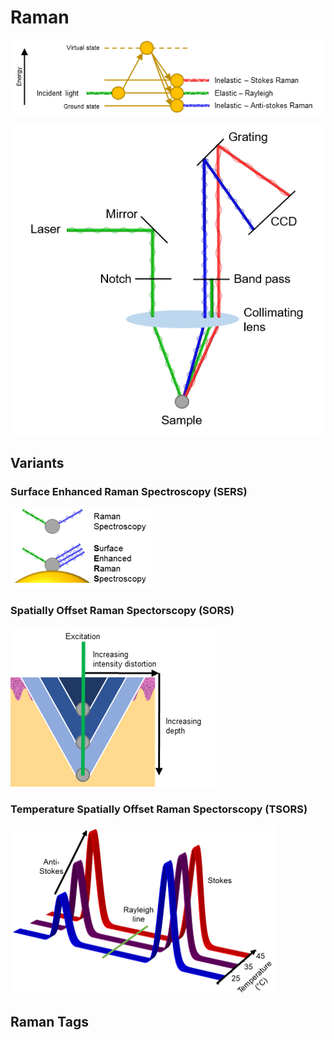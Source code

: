 # Raman

![](<../../../.gitbook/assets/optics - scattering.png>)

![](../../../.gitbook/assets/RamanLightPath.png)

## Variants

### Surface Enhanced Raman Spectroscopy (SERS)

![](<../../../.gitbook/assets/optics - SERS.png>)

### Spatially Offset Raman Spectorscopy (SORS)

![](<../../../.gitbook/assets/optics - SORS.png>)

### Temperature Spatially Offset Raman Spectorscopy (TSORS)

![](<../../../.gitbook/assets/optics - TSORS.png>)

## Raman Tags

